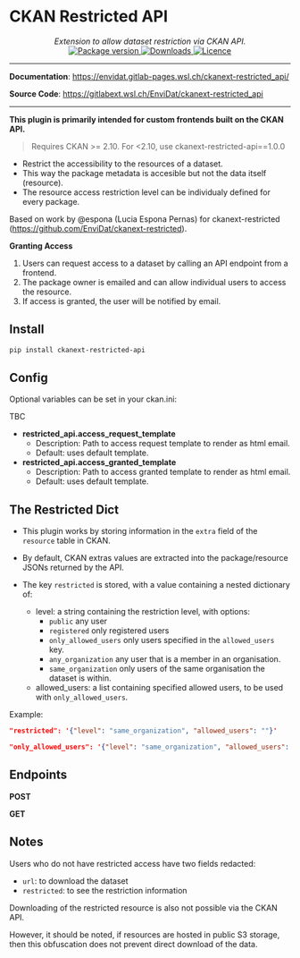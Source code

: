 # CKAN Restricted API

<div align="center">
  <em>Extension to allow dataset restriction via CKAN API.</em>
</div>
<div align="center">
  <a href="https://pypi.org/project/ckanext-restricted_api" target="_blank">
      <img src="https://img.shields.io/pypi/v/ckanext-restricted_api?color=%2334D058&label=pypi%20package" alt="Package version">
  </a>
  <a href="https://pypistats.org/packages/ckanext-restricted_api" target="_blank">
      <img src="https://img.shields.io/pypi/dm/ckanext-restricted_api.svg" alt="Downloads">
  </a>
  <a href="https://gitlabext.wsl.ch/EnviDat/ckanext-restricted_api/-/raw/main/LICENSE" target="_blank">
      <img src="https://img.shields.io/github/license/EnviDat/ckanext-restricted_api.svg" alt="Licence">
  </a>
</div>

---

**Documentation**: <a href="https://envidat.gitlab-pages.wsl.ch/ckanext-restricted_api/" target="_blank">https://envidat.gitlab-pages.wsl.ch/ckanext-restricted_api/</a>

**Source Code**: <a href="https://gitlabext.wsl.ch/EnviDat/ckanext-restricted_api" target="_blank">https://gitlabext.wsl.ch/EnviDat/ckanext-restricted_api</a>

---

**This plugin is primarily intended for custom frontends built on the CKAN API.**

> Requires CKAN >= 2.10. For <2.10, use ckanext-restricted-api==1.0.0

- Restrict the accessibility to the resources of a dataset.
- This way the package metadata is accesible but not the data itself (resource).
- The resource access restriction level can be individualy defined for every package.

Based on work by @espona (Lucia Espona Pernas) for ckanext-restricted (https://github.com/EnviDat/ckanext-restricted).

**Granting Access**

1. Users can request access to a dataset by calling an API endpoint from a frontend.
2. The package owner is emailed and can allow individual users to access the resource.
3. If access is granted, the user will be notified by email.

## Install

```bash
pip install ckanext-restricted-api
```

## Config

Optional variables can be set in your ckan.ini:

TBC

- **restricted_api.access_request_template**
  - Description: Path to access request template to render as html email.
  - Default: uses default template.
- **restricted_api.access_granted_template**
  - Description: Path to access granted template to render as html email.
  - Default: uses default template.

## The Restricted Dict

- This plugin works by storing information in the `extra` field of the `resource` table in CKAN.
- By default, CKAN extras values are extracted into the package/resource JSONs returned by the API.
- The key `restricted` is stored, with a value containing a nested dictionary of:

  - level: a string containing the restriction level, with options:
    - `public` any user
    - `registered` only registered users
    - `only_allowed_users` only users specified in the `allowed_users` key.
    - `any_organization` any user that is a member in an organisation.
    - `same_organization` only users of the same organisation the dataset is within.
  - allowed_users: a list containing specified allowed users, to be used with `only_allowed_users`.

Example:

```json
"restricted": '{"level": "same_organization", "allowed_users": ""}'

"only_allowed_users": '{"level": "same_organization", "allowed_users": ["user1", "user2"]}'
```

## Endpoints

**POST**

**GET**

## Notes

Users who do not have restricted access have two fields redacted:

- `url`: to download the dataset
- `restricted`: to see the restriction information

Downloading of the restricted resource is also not possible via the CKAN API.

However, it should be noted, if resources are hosted in public S3 storage, then this obfuscation does not prevent direct download of the data.
